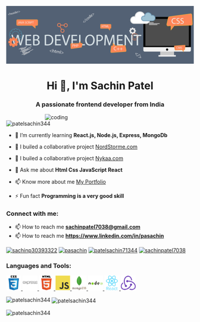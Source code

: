 ![logo](https://github.com/patelsachin344/patelsachin344/blob/main/githubBanner%5C.gif)
<h1 align="center">Hi 👋, I'm Sachin Patel</h1>
<h3 align="center">A passionate frontend developer from India</h3>
<img align="right" alt="coding" width="400px" src="https://camo.githubusercontent.com/cae12fddd9d6982901d82580bdf321d81fb299141098ca1c2d4891870827bf17/68747470733a2f2f6d69726f2e6d656469756d2e636f6d2f6d61782f313336302f302a37513379765349765f7430696f4a2d5a2e676966" />

<p align="left"> <img src="https://komarev.com/ghpvc/?username=patelsachin344&label=Profile%20views&color=0e75b6&style=flat" alt="patelsachin344" /> </p>

- 🌱 I’m currently learning **React.js, Node.js, Express, MongoDb**
 
- 🔭 I builed a collaborative project [NordStorme.com](https://nordstrom-clone-react.netlify.app/)

- 🔭 I builed a collaborative project [Nykaa.com](https://dreamy-gumdrop-ca3b70.netlify.app/)

- 💬 Ask me about **Html Css JavaScript React**

- 📫 Know more about me [My Portfolio](https://sachinpatel44.netlify.app/)

- ⚡ Fun fact **Programming is a very good skill**

<h3 align="left">Connect with me:</h3>

- 📫 How to reach me **sachinpatel7038@gmail.com**
- 📫 How to reach me **https://www.linkedin.com/in/pasachin**


<p align="left">
<a href="https://twitter.com/sachinp30393322" target="blank"><img align="center" src="https://raw.githubusercontent.com/rahuldkjain/github-profile-readme-generator/master/src/images/icons/Social/twitter.svg" alt="sachinp30393322" height="30" width="40" /></a>
<a href="https://linkedin.com/in/pasachin" target="blank"><img align="center" src="https://raw.githubusercontent.com/rahuldkjain/github-profile-readme-generator/master/src/images/icons/Social/linked-in-alt.svg" alt="pasachin" height="30" width="40" /></a>
<a href="https://instagram.com/patelsachin71344" target="blank"><img align="center" src="https://raw.githubusercontent.com/rahuldkjain/github-profile-readme-generator/master/src/images/icons/Social/instagram.svg" alt="patelsachin71344" height="30" width="40" /></a>
<a href="https://www.leetcode.com/sachinpatel7038" target="blank"><img align="center" src="https://raw.githubusercontent.com/rahuldkjain/github-profile-readme-generator/master/src/images/icons/Social/leet-code.svg" alt="sachinpatel7038" height="30" width="40" /></a>
</p>

<h3 align="left">Languages and Tools:</h3>
<p align="left"> <a href="https://www.w3schools.com/css/" target="_blank" rel="noreferrer"> <img src="https://raw.githubusercontent.com/devicons/devicon/master/icons/css3/css3-original-wordmark.svg" alt="css3" width="40" height="40"/> </a> <a href="https://expressjs.com" target="_blank" rel="noreferrer"> <img src="https://raw.githubusercontent.com/devicons/devicon/master/icons/express/express-original-wordmark.svg" alt="express" width="40" height="40"/> </a> <a href="https://www.w3.org/html/" target="_blank" rel="noreferrer"> <img src="https://raw.githubusercontent.com/devicons/devicon/master/icons/html5/html5-original-wordmark.svg" alt="html5" width="40" height="40"/> </a> <a href="https://developer.mozilla.org/en-US/docs/Web/JavaScript" target="_blank" rel="noreferrer"> <img src="https://raw.githubusercontent.com/devicons/devicon/master/icons/javascript/javascript-original.svg" alt="javascript" width="40" height="40"/> </a> <a href="https://www.mongodb.com/" target="_blank" rel="noreferrer"> <img src="https://raw.githubusercontent.com/devicons/devicon/master/icons/mongodb/mongodb-original-wordmark.svg" alt="mongodb" width="40" height="40"/> </a> <a href="https://nodejs.org" target="_blank" rel="noreferrer"> <img src="https://raw.githubusercontent.com/devicons/devicon/master/icons/nodejs/nodejs-original-wordmark.svg" alt="nodejs" width="40" height="40"/> </a> <a href="https://reactjs.org/" target="_blank" rel="noreferrer"> <img src="https://raw.githubusercontent.com/devicons/devicon/master/icons/react/react-original-wordmark.svg" alt="react" width="40" height="40"/> </a> <a href="https://redux.js.org" target="_blank" rel="noreferrer"> <img src="https://raw.githubusercontent.com/devicons/devicon/master/icons/redux/redux-original.svg" alt="redux" width="40" height="40"/> </a> </p>


<p><img align="left" src="https://github-readme-stats.vercel.app/api/top-langs?username=patelsachin344&show_icons=true&theme=radical&locale=en&layout=compact" alt="patelsachin344" /></p>

<p>&nbsp;<img align="center" src="https://github-readme-stats.vercel.app/api?username=patelsachin344&show_icons=true&theme=radical&locale=en" alt="patelsachin344" /></p>

<p><img align="center" src="https://github-readme-streak-stats.herokuapp.com/?user=patelsachin344&show_icons=true&theme=radical&locale=en&layout=compact" alt="patelsachin344" /></p>
